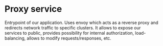 # Proxy service
Entrypoint of our application. Uses envoy which acts as a reverse proxy and redirects network traffic to specific clusters.
It allows to expose our services to public, provides possibility for internal authorization, load-balancing, allows to modify requests/responses, etc.
